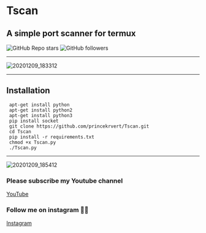 # Tscan
## A simple port scanner for termux
![GitHub Repo stars](https://img.shields.io/github/stars/princekrvert/Tscan?style=for-the-badge)
![GitHub followers](https://img.shields.io/github/followers/princekrvert?color=%23bb03bb&logoColor=%23ff00ff&style=for-the-badge)
***
![20201209_183312](https://user-images.githubusercontent.com/56459297/101634537-de843b00-3a4e-11eb-985e-f59ebe0bd69e.jpg)
***
## Installation
```
 apt-get install python 
 apt-get install python2
 apt-get install python3
 pip install socket
 git clone https://github.com/princekrvert/Tscan.git
 cd Tscan
 pip install -r requirements.txt
 chmod +x Tscan.py
 ./Tscan.py
```
***

![20201209_185412](https://user-images.githubusercontent.com/56459297/101635434-fd370180-3a4f-11eb-8ebd-70a34ff1ffbd.jpg)
### Please subscribe my Youtube channel
[YouTube](https://m.youtube.com/c/Princeweb)
### Follow me on instagram 💟💟
[Instagram](https://instagram.com/sirprincekrvert)
